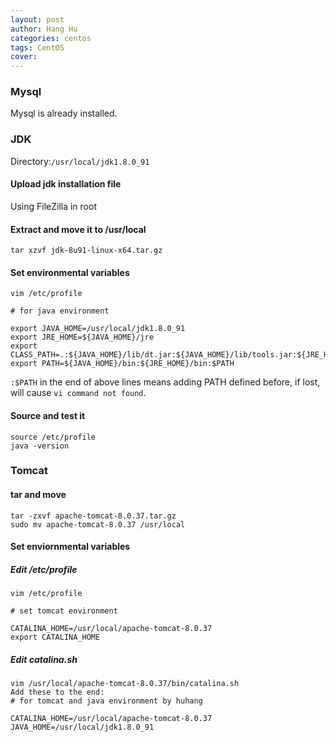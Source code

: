 ```yaml
---
layout: post
author: Hang Hu
categories: centos
tags: CentOS 
cover: 
---
```


### Mysql

Mysql is already installed.
### JDK

Directory:`/usr/local/jdk1.8.0_91`
#### Upload jdk installation file

Using FileZilla in root
#### Extract and move it to /usr/local

```
tar xzvf jdk-8u91-linux-x64.tar.gz
```

#### Set environmental variables

```
vim /etc/profile
```

```
# for java environment

export JAVA_HOME=/usr/local/jdk1.8.0_91
export JRE_HOME=${JAVA_HOME}/jre
export CLASS_PATH=.:${JAVA_HOME}/lib/dt.jar:${JAVA_HOME}/lib/tools.jar:${JRE_HOME}/lib:$CLASSPATH
export PATH=${JAVA_HOME}/bin:${JRE_HOME}/bin:$PATH
```

`:$PATH` in the end of above lines means adding PATH defined before, if lost, will cause `vi command not found`.

#### Source and test it

```
source /etc/profile 
java -version 
```

### Tomcat

#### tar and move

```
tar -zxvf apache-tomcat-8.0.37.tar.gz
sudo mv apache-tomcat-8.0.37 /usr/local
```

#### Set enviornmental variables

##### Edit /etc/profile

```
vim /etc/profile
```

```
# set tomcat environment

CATALINA_HOME=/usr/local/apache-tomcat-8.0.37
export CATALINA_HOME
```

##### Edit catalina.sh

```
vim /usr/local/apache-tomcat-8.0.37/bin/catalina.sh
Add these to the end:
# for tomcat and java environment by huhang                                  

CATALINA_HOME=/usr/local/apache-tomcat-8.0.37
JAVA_HOME=/usr/local/jdk1.8.0_91
```
